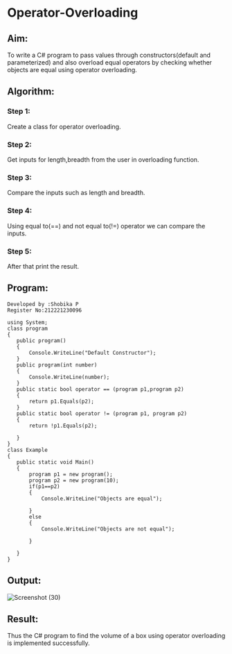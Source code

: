 # Operator-Overloading

## Aim:
 To write a C# program to pass values through constructors(default and parameterized) and also overload equal operators by checking whether objects are equal using operator overloading. 
 
 ## Algorithm:
 ### Step 1:
Create a class for operator overloading.

### Step 2:
Get inputs for length,breadth from the user in overloading function.

### Step 3:
Compare the inputs such as length and breadth.

### Step 4:
Using equal to(==) and not equal to(!=) operator we can compare the inputs.

### Step 5:
After that print the result.
 
 
 
 ## Program:
 ```
 Developed by :Shobika P
 Register No:212221230096

 using System;
class program
{
    public program()
    {
        Console.WriteLine("Default Constructor");
    }
    public program(int number)
    {
        Console.WriteLine(number);
    }
    public static bool operator == (program p1,program p2)
    {
        return p1.Equals(p2);
    }
    public static bool operator != (program p1, program p2)
    {
        return !p1.Equals(p2);

    }
}
class Example
{
    public static void Main()
    {
        program p1 = new program();
        program p2 = new program(10);
        if(p1==p2)
        {
            Console.WriteLine("Objects are equal");

        }
        else
        {
            Console.WriteLine("Objects are not equal");

        }

    }
}
 ```
 
 
 ## Output:

 
 
 ![Screenshot (30)](https://user-images.githubusercontent.com/94508142/236788208-17a0bb94-4954-4779-add4-893c46f2760e.png)


 
 
 ## Result:
 Thus the C# program to find the volume of a box using operator overloading is implemented successfully.
